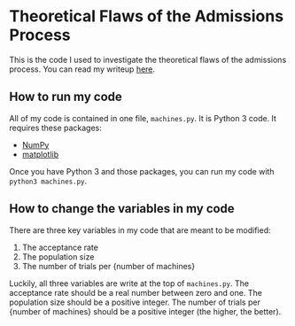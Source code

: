 # Theoretical Flaws of the Admissions Process
This is the code I used to investigate the theoretical flaws of the admissions process. You can read my writeup [here](http://google.com).

## How to run my code
All of my code is contained in one file, `machines.py`. It is Python 3 code. It requires these packages:

   * [NumPy](http://www.numpy.org/)
   * [matplotlib](http://matplotlib.org/)

Once you have Python 3 and those packages, you can run my code with `python3 machines.py`.

## How to change the variables in my code
There are three key variables in my code that are meant to be modified:

   1. The acceptance rate
   2. The population size
   3. The number of trials per {number of machines}

Luckily, all three variables are write at the top of `machines.py`. The acceptance rate should be a real number between zero and one. The population size should be a positive integer. The number of trials per {number of machines} should be a positive integer (the higher, the better).
